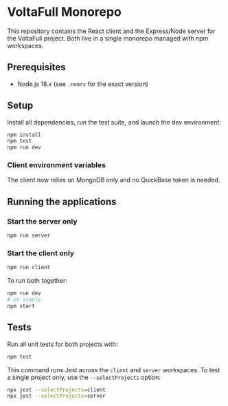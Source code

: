 # VoltaFull Monorepo

This repository contains the React client and the Express/Node server for the VoltaFull project. Both live in a single monorepo managed with npm workspaces.

## Prerequisites

- Node.js 18.x (see `.nvmrc` for the exact version)

## Setup



Install all dependencies, run the test suite, and launch the dev environment:

```bash
npm install
npm test
npm run dev
```

### Client environment variables

The client now relies on MongoDB only and no QuickBase token is needed.

## Running the applications

### Start the server only

```bash
npm run server
```

### Start the client only

```bash
npm run client
```

To run both together:

```bash
npm run dev
# or simply
npm start
```

## Tests

Run all unit tests for both projects with:

```bash
npm test
```

This command runs Jest across the `client` and `server` workspaces. To test a
single project only, use the `--selectProjects` option:

```bash
npx jest --selectProjects=client
npx jest --selectProjects=server
```
